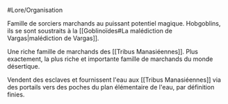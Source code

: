 #Lore/Organisation 

Famille de sorciers marchands au puissant potentiel magique. Hobgoblins, ils se sont soustraits à la [[Goblinoïdes#La malédiction de Vargas|malédiction de Vargas]].

Une riche famille de marchands des [[Tribus Manasiéennes]]. Plus exactement, la plus riche et importante famille de marchands du monde désertique.

Vendent des esclaves et fournissent l'eau aux [[Tribus Manasiéennes]] via des portails vers des poches du plan élémentaire de l'eau, par définition finies.